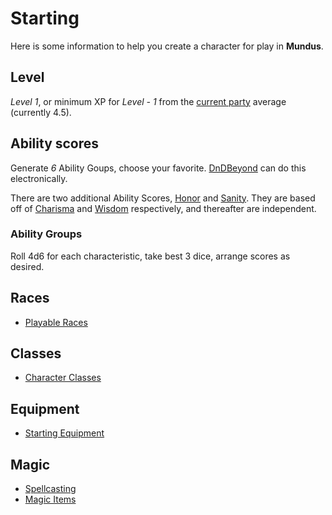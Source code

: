 # Starting

Here is some information to help you create a character for play in **Mundus**.

## Level

*Level 1*, or minimum XP for *Level - 1* from the [current party](../journals/overview.md) average (currently 4.5).

## Ability scores

Generate *6* Ability Goups, choose your favorite. [DnDBeyond](https://www.dndbeyond.com) can do this electronically.

There are two additional Ability Scores, [Honor] and [Sanity]. They are based off of [Charisma] and [Wisdom] respectively, and thereafter are independent.

### Ability Groups

Roll 4d6 for each characteristic, take best 3 dice, arrange scores as desired.

## Races

- [Playable Races](races.md)

## Classes

- [Character Classes][classes]

## Equipment

- [Starting Equipment](equipment.md)
  
## Magic

- [Spellcasting][spellcasting]
- [Magic Items](magic-items.md)

[Honor]: https://www.dndbeyond.com/sources/dmg/dungeon-masters-workshop#HonorScore
[Sanity]: https://www.dndbeyond.com/sources/dmg/dungeon-masters-workshop#SanityScore
[Wisdom]: https://www.dndbeyond.com/sources/phb/using-ability-scores#Wisdom
[Charisma]: https://www.dndbeyond.com/sources/phb/using-ability-scores#Charisma
[classes]: classes.md
[spellcasting]: spellcasting.md
